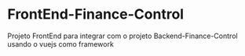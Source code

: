 # FrontEnd-Finance-Control
Projeto FrontEnd para integrar com o projeto Backend-Finance-Control usando o vuejs como framework
